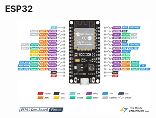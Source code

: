 # ESP32

<figure><img src="../.gitbook/assets/ESP32-Pinout (1).png" alt=""><figcaption></figcaption></figure>
